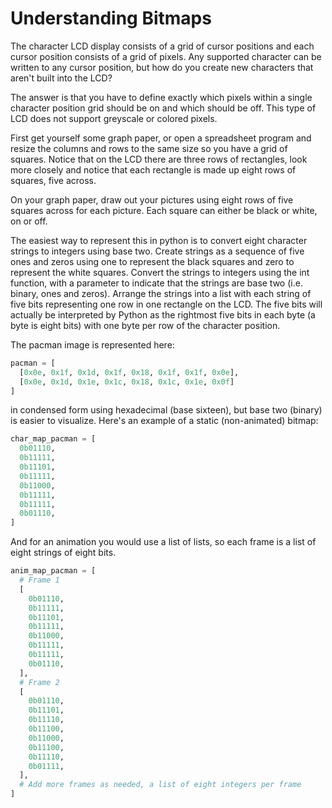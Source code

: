 # Understanding Bitmaps

The character LCD display consists of a grid of cursor positions and each cursor position consists of a grid of pixels. Any supported character can be written to any cursor position, but how do you create new characters that aren't built into the LCD?

The answer is that you have to define exactly which pixels within a single character position grid should be on and which should be off. This type of LCD does not support greyscale or colored pixels.

First get yourself some graph paper, or open a spreadsheet program and resize the columns and rows to the same size so you have a grid of squares. Notice that on the LCD there are three rows of rectangles, look more closely and notice that each rectangle is made up eight rows of squares, five across.

On your graph paper, draw out your pictures using eight rows of five squares across for each picture. Each square can either be black or white, on or off.

The easiest way to represent this in python is to convert eight character strings to integers using base two. Create strings as a sequence of five ones and zeros using one to represent the black squares and zero to represent the white squares. Convert the strings to integers using the int function, with a parameter to indicate that the strings are base two (i.e. binary, ones and zeros). Arrange the strings into a list with each string of five bits representing one row in one rectangle on the LCD. The five bits will actually be interpreted by Python as the rightmost five bits in each byte (a byte is eight bits) with one byte per row of the character position.

The pacman image is represented here:

```python
pacman = [
  [0x0e, 0x1f, 0x1d, 0x1f, 0x18, 0x1f, 0x1f, 0x0e],
  [0x0e, 0x1d, 0x1e, 0x1c, 0x18, 0x1c, 0x1e, 0x0f]
]
```

in condensed form using hexadecimal (base sixteen), but base two (binary) is easier to visualize. Here's an example of a static (non-animated) bitmap:

```python
char_map_pacman = [
  0b01110,
  0b11111,
  0b11101,
  0b11111,
  0b11000,
  0b11111,
  0b11111,
  0b01110,
]
```

And for an animation you would use a list of lists, so each frame is a list of eight strings of eight bits.

```python
anim_map_pacman = [
  # Frame 1
  [
    0b01110,
    0b11111,
    0b11101,
    0b11111,
    0b11000,
    0b11111,
    0b11111,
    0b01110,
  ],
  # Frame 2
  [
    0b01110,
    0b11101,
    0b11110,
    0b11100,
    0b11000,
    0b11100,
    0b11110,
    0b01111,
  ],
  # Add more frames as needed, a list of eight integers per frame
]
```
